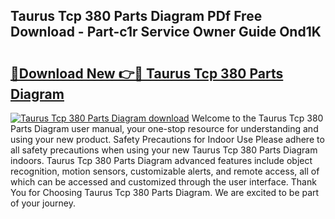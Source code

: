 ## Taurus Tcp 380 Parts Diagram PDf Free Download - Part-c1r Service Owner Guide Ond1K

# <h2><a href="http://dfjl27.blite.top/?on=Taurus+Tcp+380+Parts+Diagram">🔗Download New 👉🔴 Taurus Tcp 380 Parts Diagram</a></h2>

[![Taurus Tcp 380 Parts Diagram download](https://i.imgur.com/lujVjoI.png)](http://dfjl27.blite.top/?on=Taurus+Tcp+380+Parts+Diagram)
Welcome to the Taurus Tcp 380 Parts Diagram user manual, your one-stop resource for understanding and using your new product. Safety Precautions for Indoor Use Please adhere to all safety precautions when using your new Taurus Tcp 380 Parts Diagram indoors. Taurus Tcp 380 Parts Diagram advanced features include object recognition, motion sensors, customizable alerts, and remote access, all of which can be accessed and customized through the user interface. Thank You for Choosing Taurus Tcp 380 Parts Diagram. We are excited to be part of your journey.
